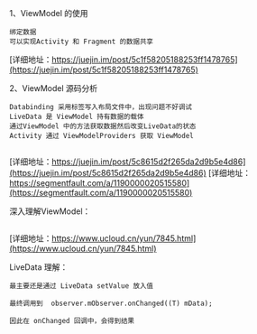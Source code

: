
1、ViewModel 的使用
```
绑定数据
可以实现Activity 和 Fragment 的数据共享

```
[详细地址：https://juejin.im/post/5c1f58205188253ff1478765](https://juejin.im/post/5c1f58205188253ff1478765)

2、ViewModel 源码分析
```
Databinding 采用标签写入布局文件中，出现问题不好调试
LiveData 是 ViewModel 持有数据的载体
通过ViewModel 中的方法获取数据然后改变LiveData的状态
Activity 通过 ViewModelProviders 获取 ViewModel


```
[详细地址：https://juejin.im/post/5c8615d2f265da2d9b5e4d86](https://juejin.im/post/5c8615d2f265da2d9b5e4d86)
[详细地址：https://segmentfault.com/a/1190000020515580](https://segmentfault.com/a/1190000020515580)

深入理解ViewModel：
```

```
[详细地址：https://www.ucloud.cn/yun/7845.html](https://www.ucloud.cn/yun/7845.html)

LiveData 理解：
```
最主要还是通过 LiveData setValue 放入值

最终调用到  observer.mObserver.onChanged((T) mData);

因此在 onChanged 回调中，会得到结果

```
